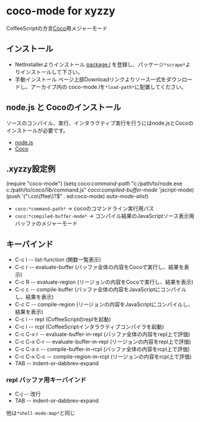 # coco-mode for xyzzy

CoffeeScriptの方言[Coco](http://satyr.github.com/coco/)用メジャーモード

## インストール
- NetInstallerよりインストール
  [package.l](http://youz.github.com/xyzzy/package.l) を登録し、パッケージ`*scrape*`よりインストールして下さい。
- 手動インストール
  ページ上部Downloadリンクよりソース一式をダウンロードし、アーカイブ内の
  coco-mode.lを`*load-path*`に配置してください。


## node.js と Cocoのインストール
ソースのコンパイル、実行、インタラクティブ実行を行うにはnode.jsとCocoの
インストールが必要です。

- [node.js](http://nodejs.org/)
- [Coco](https://github.com/satyr/Coco)

## .xyzzy設定例

   (require "coco-mode")
   (setq coco:*command-path* "c:/path/to/node.exe c:/path/to/coco/lib/command.js"
         coco:*compiled-buffer-mode* 'jscript-mode)
   (push '("\\.co\\(ffee\\)?$" . ed:coco-mode) *auto-mode-alist*)

- `coco:*command-path*` -> cocoのコマンドライン実行用パス
- `coco:*compiled-buffer-mode*` -> コンパイル結果のJavaScriptソース表示用バッファのメジャーモード

## キーバインド

- C-c l -- list-function (関数一覧表示)
- C-c r -- evaluate-buffer (バッファ全体の内容をCocoで実行し、結果を表示)
- C-c R -- evaluate-region (リージョンの内容をCocoで実行し、結果を表示)
- C-c c -- compile-buffer (バッファ全体の内容をJavaScriptにコンパイルし、結果を表示)
- C-c C -- compile-region (リージョンの内容をJavaScriptにコンパイルし、結果を表示)
- C-c i -- repl (CoffeeScriptのreplを起動)
- C-c I -- rcpl (CoffeeScriptインタラクティブコンパイラを起動)
- C-c C-x r -- evaluate-buffer-in-repl (バッファ全体の内容をrepl上で評価)
- C-c C-x C-r -- evaluate-buffer-in-repl (リージョンの内容をrepl上で評価)
- C-c C-x c -- compile-buffer-in-rcpl (バッファ全体の内容をrcpl上で評価)
- C-c C-x C-c -- compile-region-in-rcpl (リージョンの内容をrcpl上で評価)
- TAB -- indent-or-dabbrev-expand

### repl バッファ用キーバインド
- C-j -- 改行
- TAB -- indent-or-dabbrev-expand

他は`*shell-mode-map*`と同じ

